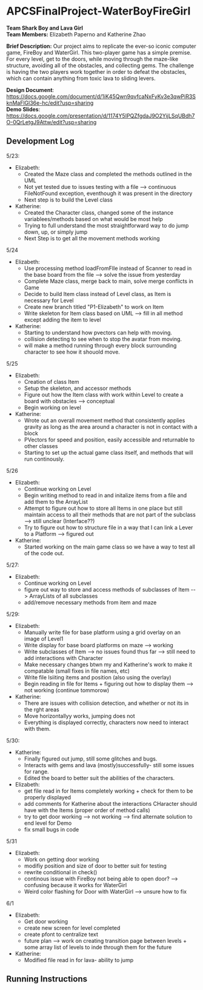 # APCSFinalProject-WaterBoyFireGirl

**Team Shark Boy and Lava Girl** <br />
**Team Members:** Elizabeth Paperno and Katherine Zhao <br />

**Brief Description:** Our project aims to replicate the ever-so iconic computer game, FireBoy and WaterGirl. This two-player game has a simple premise. For every level, get to the doors, while moving through the maze-like structure, avoiding all of the obstacles, and collecting gems. The challenge is having the two players work together in order to defeat the obstacles, which can contain anything from toxic lava to sliding levers.

**Design Document**: https://docs.google.com/document/d/1iK45Qwn9qvfcaNxFyKv3e3qwPiR3SknMaFlGl36e-hc/edit?usp=sharing <br />
**Demo Slides**: https://docs.google.com/presentation/d/1174Y5IPQZfgdaJ9O2YijLSqUBdh7O-0QrLetgJ9Attw/edit?usp=sharing

## Development Log
5/23:
* Elizabeth:
  * Created the Maze class and completed the methods outlined in the UML
  * Not yet tested due to issues testing with a file --> continuous FileNotFound exception, eventhough it was present in the directory
  * Next step is to build the Level class
* Katherine:
  * Created the Character class, changed some of the instance variablees/methods based on what would be most help
  * Trying to full understand the most straightforward way to do jump down, up, or simply jump
  * Next Step is to get all the movement methods working

 5/24
 * Elizabeth:
   * Use processing method loadFromFIle instead of Scanner to read in the base board from the file --> solve the issue from yesterday
   * Complete Maze class, merge back to main, solve merge conflicts in Game
   * Decide to build Item class instead of Level class, as Item is necessary for Level
   * Create new branch titled "P1-Elizabeth" to work on Item
   * Write skeleton for Item class based on UML --> fill in all method except adding the item to level
 * Katherine:
   * Starting to understand how pvectors can help with moving.
   * collision detecting to see when to stop the avatar from moving.
   * will make a method running through every block surrounding character to see how it shouold move.

 5/25
 * Elizabeth:
   * Creation of class Item
   * Setup the skeleton, and accessor methods
   * Figure out how the Item class with work within Level to create a board with obstacles --> conceptual
   * Begin working on level
 * Katherine:
   * Wrote out an overall movement method that consistently applies gravity as long as the area around a character is not in contact with a block
   * PVectors for speed and position, easily accessible and returnable to other classes
   * Starting to set up the actual game class itself, and methods that will run continously.

 5/26
 * Elizabeth:
   * Continue working on Level
   * Begin writing method to read in and initalize items from a file and add them to the ArrayList
   * Attempt to figure out how to store all Items in one place but still maintain access to all their methods that are not part of the subclass --> still unclear (Interface??)
   * Try to figure out how to structure file in a way that I can link a Lever to a Platform --> figured out
 * Katherine:
   * Started working on the main game class so we have a way to test all of the code out.

5/27:
* Elizabeth:
   * Continue working on Level
   * figure out way to store and access methods of subclasses of Item --> ArrayLists of all subclasses
   * add/remove necessary methods from item and maze

5/29:
* Elizabeth:
   * Manually write file for base platform using a grid overlay on an image of Level1
   * Write display for base board platforms on maze --> working
   * Write subclasses of Item --> no issues found thus far --> still need to add interactions with Character
   * Make necessary changes btwn my and Katherine's work to make it compatable (small fixes in file names, etc)
   *  Write file lsiiting items and position (also using the overlay)
   * Begin reading in file for Items + figuring out how to display them --> not working (continue tommorow)
* Katherine:
   * There are issues with collision detection, and whether or not its in the rght areas
   * Move horizontallyy works, jumping does not
   * Everything is displayed correctly, characters now need to interact with them.

5/30:
* Katherine:
   * Finally figured out jump, still some glitches and bugs.
   * Interacts with gems and lava (mostly)successfully- still some issues for range.
   * Edited the board to better suit the abilities of the characters.
 * Elizabeth:
   * get file read in for Items completely working + check for them to be properly displayed
   * add comments for Katherine about the interactions CHaracter should have with the Items (proper order of method calls)
   * try to get door working --> not working --> find alternate solution to end level for Demo
   * fix small bugs in code

 5/31
 * Elizabeth:
   * Work on getting door working
   * modifiy position and size of door to better suit for testing
   * rewrite conditional in check()
   * continous issue with FireBoy not being able to open door? --> confusing because it works for WaterGirl
   * Weird color flashing for Door with WaterGirl --> unsure how to fix

  6/1
  * Elizabeth:
    * Get door working
    * create new screen for level completed
    * create pfont to centralize text
    * future plan --> work on creating transition page between levels + some array list of levels to inde through them for the future
 * Katherine:
   * Modified file read in for lava- ability to jump
## Running Instructions
